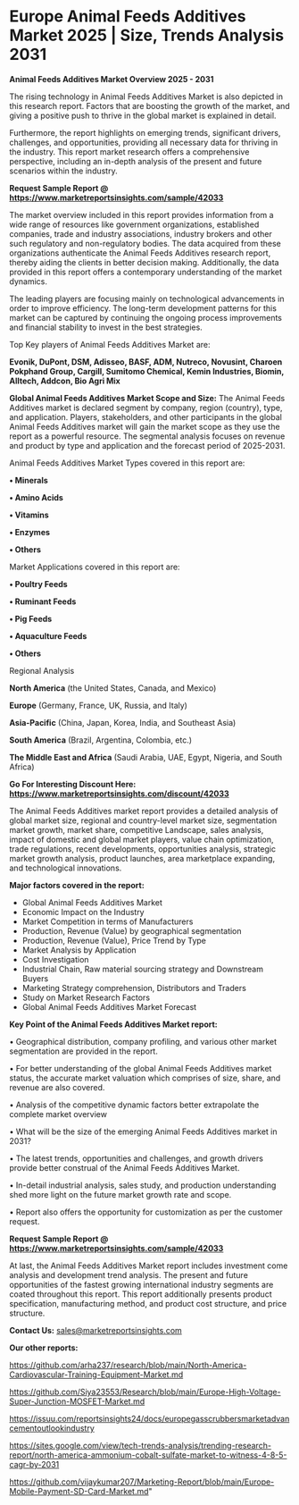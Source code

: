 # Europe Animal Feeds Additives Market 2025 | Size, Trends Analysis 2031

<Strong> Animal Feeds Additives Market Overview 2025 - 2031</strong>

The rising technology in Animal Feeds Additives Market is also depicted in this research report. Factors that are boosting the growth of the market, and giving a positive push to thrive in the global market is explained in detail.

Furthermore, the report highlights on emerging trends, significant drivers, challenges, and opportunities, providing all necessary data for thriving in the industry. This report market research offers a comprehensive perspective, including an in-depth analysis of the present and future scenarios within the industry.

<strong>Request Sample Report @ <a href=https://www.marketreportsinsights.com/sample/42033>https://www.marketreportsinsights.com/sample/42033</a></strong>

The market overview included in this report provides information from a wide range of resources like government organizations, established companies, trade and industry associations, industry brokers and other such regulatory and non-regulatory bodies. The data acquired from these organizations authenticate the Animal Feeds Additives research report, thereby aiding the clients in better decision making. Additionally, the data provided in this report offers a contemporary understanding of the market dynamics.

The leading players are focusing mainly on technological advancements in order to improve efficiency. The long-term development patterns for this market can be captured by continuing the ongoing process improvements and financial stability to invest in the best strategies.

Top Key players of Animal Feeds Additives Market are:

<strong>Evonik, DuPont, DSM, Adisseo, BASF, ADM, Nutreco, Novusint, Charoen Pokphand Group, Cargill, Sumitomo Chemical, Kemin Industries, Biomin, Alltech, Addcon, Bio Agri Mix</strong>

<strong><b>Global Animal Feeds Additives Market Scope and Size:</b></strong>
The Animal Feeds Additives market is declared segment by company, region (country), type, and application. Players, stakeholders, and other participants in the global Animal Feeds Additives market will gain the market scope as they use the report as a powerful resource. The segmental analysis focuses on revenue and product by type and application and the forecast period of 2025-2031.

Animal Feeds Additives Market Types covered in this report are:

<strong>•  Minerals

•  Amino Acids

•  Vitamins

•  Enzymes

•  Others</strong>

Market Applications covered in this report are:

<strong>•  Poultry Feeds

•  Ruminant Feeds

•  Pig Feeds

•  Aquaculture Feeds

•  Others</strong> 

Regional Analysis

<strong>North America</strong> (the United States, Canada, and Mexico)

<strong>Europe</strong> (Germany, France, UK, Russia, and Italy)

<strong>Asia-Pacific</strong> (China, Japan, Korea, India, and Southeast Asia)

<strong>South America</strong> (Brazil, Argentina, Colombia, etc.)

<strong>The Middle East and Africa</strong> (Saudi Arabia, UAE, Egypt, Nigeria, and South Africa)

<strong>Go For Interesting Discount Here: <a href=https://www.marketreportsinsights.com/discount/42033>https://www.marketreportsinsights.com/discount/42033</a></strong>

The Animal Feeds Additives market report provides a detailed analysis of global market size, regional and country-level market size, segmentation market growth, market share, competitive Landscape, sales analysis, impact of domestic and global market players, value chain optimization, trade regulations, recent developments, opportunities analysis, strategic market growth analysis, product launches, area marketplace expanding, and technological innovations.

<strong><b>Major factors covered in the report:</b></strong>
<ul>
  <li>Global Animal Feeds Additives Market </li>
  <li>Economic Impact on the Industry</li>
  <li>Market Competition in terms of Manufacturers</li>
  <li>Production, Revenue (Value) by geographical segmentation</li>
  <li>Production, Revenue (Value), Price Trend by Type</li>
  <li>Market Analysis by Application</li>
  <li>Cost Investigation</li>
  <li>Industrial Chain, Raw material sourcing strategy and Downstream Buyers</li>
  <li>Marketing Strategy comprehension, Distributors and Traders</li>
  <li>Study on Market Research Factors</li>
  <li>Global Animal Feeds Additives Market Forecast</li>
</ul>

<strong><b>Key Point of the Animal Feeds Additives Market report:</b></strong>

• Geographical distribution, company profiling, and various other market segmentation are provided in the report.

• For better understanding of the global Animal Feeds Additives market status, the accurate market valuation which comprises of size, share, and revenue are also covered.

• Analysis of the competitive dynamic factors better extrapolate the complete market overview

• What will be the size of the emerging Animal Feeds Additives market in 2031?

• The latest trends, opportunities and challenges, and growth drivers provide better construal of the Animal Feeds Additives Market.

• In-detail industrial analysis, sales study, and production understanding shed more light on the future market growth rate and scope.

• Report also offers the opportunity for customization as per the customer request.

<strong>Request Sample Report @ <a href=https://www.marketreportsinsights.com/sample/42033>https://www.marketreportsinsights.com/sample/42033</a></strong>

At last, the Animal Feeds Additives Market report includes investment come analysis and development trend analysis. The present and future opportunities of the fastest growing international industry segments are coated throughout this report. This report additionally presents product specification, manufacturing method, and product cost structure, and price structure.

<strong>Contact Us:</strong>
sales@marketreportsinsights.com

<strong>Our other reports:</strong>

<a href=https://github.com/arha237/research/blob/main/North-America-Cardiovascular-Training-Equipment-Market.md>https://github.com/arha237/research/blob/main/North-America-Cardiovascular-Training-Equipment-Market.md</a>

<a href=https://github.com/Siya23553/Research/blob/main/Europe-High-Voltage-Super-Junction-MOSFET-Market.md>https://github.com/Siya23553/Research/blob/main/Europe-High-Voltage-Super-Junction-MOSFET-Market.md</a>

<a href=https://issuu.com/reportsinsights24/docs/europegasscrubbersmarketadvancementoutlookindustry>https://issuu.com/reportsinsights24/docs/europegasscrubbersmarketadvancementoutlookindustry</a>

<a href=https://sites.google.com/view/tech-trends-analysis/trending-research-report/north-america-ammonium-cobalt-sulfate-market-to-witness-4-8-5-cagr-by-2031>https://sites.google.com/view/tech-trends-analysis/trending-research-report/north-america-ammonium-cobalt-sulfate-market-to-witness-4-8-5-cagr-by-2031</a>

<a href=https://github.com/vijaykumar207/Marketing-Report/blob/main/Europe-Mobile-Payment-SD-Card-Market.md>https://github.com/vijaykumar207/Marketing-Report/blob/main/Europe-Mobile-Payment-SD-Card-Market.md</a>"
